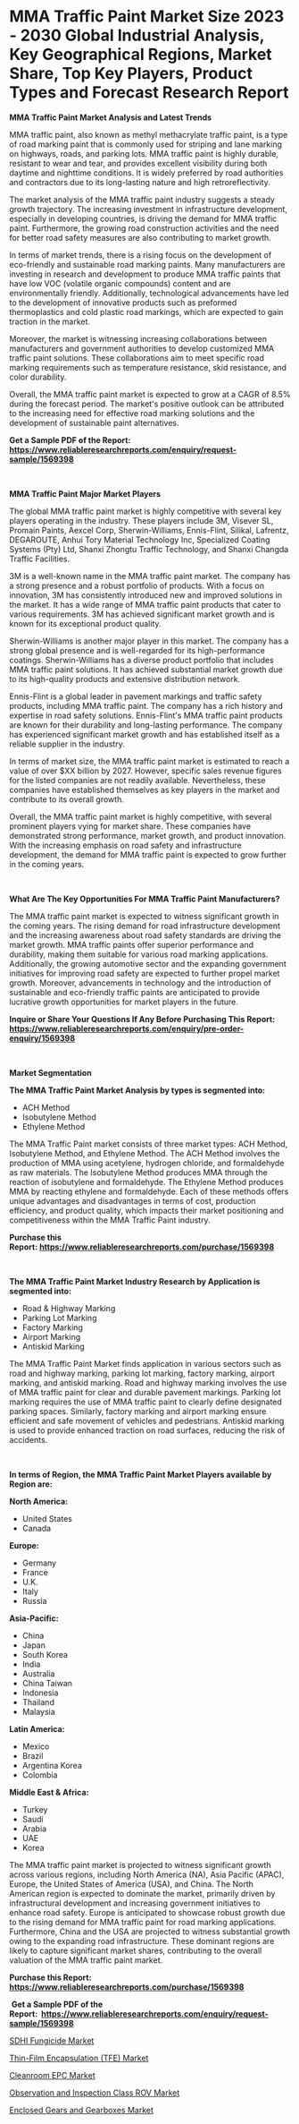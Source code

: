 <p><h1>MMA Traffic Paint Market Size 2023 - 2030 Global Industrial Analysis, Key Geographical Regions, Market Share, Top Key Players, Product Types and Forecast Research Report</h1></p><p><strong>MMA Traffic Paint Market Analysis and Latest Trends</strong></p>
<p><p>MMA traffic paint, also known as methyl methacrylate traffic paint, is a type of road marking paint that is commonly used for striping and lane marking on highways, roads, and parking lots. MMA traffic paint is highly durable, resistant to wear and tear, and provides excellent visibility during both daytime and nighttime conditions. It is widely preferred by road authorities and contractors due to its long-lasting nature and high retroreflectivity.</p><p>The market analysis of the MMA traffic paint industry suggests a steady growth trajectory. The increasing investment in infrastructure development, especially in developing countries, is driving the demand for MMA traffic paint. Furthermore, the growing road construction activities and the need for better road safety measures are also contributing to market growth.</p><p>In terms of market trends, there is a rising focus on the development of eco-friendly and sustainable road marking paints. Many manufacturers are investing in research and development to produce MMA traffic paints that have low VOC (volatile organic compounds) content and are environmentally friendly. Additionally, technological advancements have led to the development of innovative products such as preformed thermoplastics and cold plastic road markings, which are expected to gain traction in the market.</p><p>Moreover, the market is witnessing increasing collaborations between manufacturers and government authorities to develop customized MMA traffic paint solutions. These collaborations aim to meet specific road marking requirements such as temperature resistance, skid resistance, and color durability.</p><p>Overall, the MMA traffic paint market is expected to grow at a CAGR of 8.5% during the forecast period. The market's positive outlook can be attributed to the increasing need for effective road marking solutions and the development of sustainable paint alternatives.</p></p>
<p><strong>Get a Sample PDF of the Report:&nbsp; <a href="https://www.reliableresearchreports.com/enquiry/request-sample/1569398">https://www.reliableresearchreports.com/enquiry/request-sample/1569398</a></strong></p>
<p>&nbsp;</p>
<p><strong>MMA Traffic Paint Major Market Players</strong></p>
<p><p>The global MMA traffic paint market is highly competitive with several key players operating in the industry. These players include 3M, Visever SL, Promain Paints, Aexcel Corp, Sherwin-Williams, Ennis-Flint, Silikal, Lafrentz, DEGAROUTE, Anhui Tory Material Technology Inc, Specialized Coating Systems (Pty) Ltd, Shanxi Zhongtu Traffic Technology, and Shanxi Changda Traffic Facilities.</p><p>3M is a well-known name in the MMA traffic paint market. The company has a strong presence and a robust portfolio of products. With a focus on innovation, 3M has consistently introduced new and improved solutions in the market. It has a wide range of MMA traffic paint products that cater to various requirements. 3M has achieved significant market growth and is known for its exceptional product quality.</p><p>Sherwin-Williams is another major player in this market. The company has a strong global presence and is well-regarded for its high-performance coatings. Sherwin-Williams has a diverse product portfolio that includes MMA traffic paint solutions. It has achieved substantial market growth due to its high-quality products and extensive distribution network.</p><p>Ennis-Flint is a global leader in pavement markings and traffic safety products, including MMA traffic paint. The company has a rich history and expertise in road safety solutions. Ennis-Flint's MMA traffic paint products are known for their durability and long-lasting performance. The company has experienced significant market growth and has established itself as a reliable supplier in the industry.</p><p>In terms of market size, the MMA traffic paint market is estimated to reach a value of over $XX billion by 2027. However, specific sales revenue figures for the listed companies are not readily available. Nevertheless, these companies have established themselves as key players in the market and contribute to its overall growth.</p><p>Overall, the MMA traffic paint market is highly competitive, with several prominent players vying for market share. These companies have demonstrated strong performance, market growth, and product innovation. With the increasing emphasis on road safety and infrastructure development, the demand for MMA traffic paint is expected to grow further in the coming years.</p></p>
<p>&nbsp;</p>
<p><strong>What Are The Key Opportunities For MMA Traffic Paint Manufacturers?</strong></p>
<p><p>The MMA traffic paint market is expected to witness significant growth in the coming years. The rising demand for road infrastructure development and the increasing awareness about road safety standards are driving the market growth. MMA traffic paints offer superior performance and durability, making them suitable for various road marking applications. Additionally, the growing automotive sector and the expanding government initiatives for improving road safety are expected to further propel market growth. Moreover, advancements in technology and the introduction of sustainable and eco-friendly traffic paints are anticipated to provide lucrative growth opportunities for market players in the future.</p></p>
<p><strong>Inquire or Share Your Questions If Any Before Purchasing This Report: <a href="https://www.reliableresearchreports.com/enquiry/pre-order-enquiry/1569398">https://www.reliableresearchreports.com/enquiry/pre-order-enquiry/1569398</a></strong></p>
<p>&nbsp;</p>
<p><strong>Market Segmentation</strong></p>
<p><strong>The MMA Traffic Paint Market Analysis by types is segmented into:</strong></p>
<p><ul><li>ACH Method</li><li>Isobutylene Method</li><li>Ethylene Method</li></ul></p>
<p><p>The MMA Traffic Paint market consists of three market types: ACH Method, Isobutylene Method, and Ethylene Method. The ACH Method involves the production of MMA using acetylene, hydrogen chloride, and formaldehyde as raw materials. The Isobutylene Method produces MMA through the reaction of isobutylene and formaldehyde. The Ethylene Method produces MMA by reacting ethylene and formaldehyde. Each of these methods offers unique advantages and disadvantages in terms of cost, production efficiency, and product quality, which impacts their market positioning and competitiveness within the MMA Traffic Paint industry.</p></p>
<p><strong>Purchase this Report:&nbsp;<a href="https://www.reliableresearchreports.com/purchase/1569398">https://www.reliableresearchreports.com/purchase/1569398</a></strong></p>
<p>&nbsp;</p>
<p><strong>The MMA Traffic Paint Market Industry Research by Application is segmented into:</strong></p>
<p><ul><li>Road & Highway Marking</li><li>Parking Lot Marking</li><li>Factory Marking</li><li>Airport Marking</li><li>Antiskid Marking</li></ul></p>
<p><p>The MMA Traffic Paint Market finds application in various sectors such as road and highway marking, parking lot marking, factory marking, airport marking, and antiskid marking. Road and highway marking involves the use of MMA traffic paint for clear and durable pavement markings. Parking lot marking requires the use of MMA traffic paint to clearly define designated parking spaces. Similarly, factory marking and airport marking ensure efficient and safe movement of vehicles and pedestrians. Antiskid marking is used to provide enhanced traction on road surfaces, reducing the risk of accidents.</p></p>
<p>&nbsp;</p>
<p><strong>In terms of Region, the MMA Traffic Paint Market Players available by Region are:</strong></p>
<p>
    <p> <strong> North America: </strong>
        <ul>
            <li>United States</li>
            <li>Canada</li>
        </ul>
        </p> 
    <p> <strong> Europe: </strong>
        <ul>
            <li>Germany</li>
            <li>France</li>
            <li>U.K.</li>
            <li>Italy</li>
            <li>Russia</li>
        </ul>
        </p> 
    <p> <strong> Asia-Pacific: </strong>
        <ul>
            <li>China</li>
            <li>Japan</li>
            <li>South Korea</li>
            <li>India</li>
            <li>Australia</li>
            <li>China Taiwan</li>
            <li>Indonesia</li>
            <li>Thailand</li>
            <li>Malaysia</li>
        </ul>
        </p> 
    <p> <strong> Latin America: </strong>
        <ul>
            <li>Mexico</li>
            <li>Brazil</li>
            <li>Argentina Korea</li>
            <li>Colombia</li>
        </ul>
        </p> 
    <p> <strong> Middle East & Africa: </strong>
        <ul>
            <li>Turkey</li>
            <li>Saudi</li>
            <li>Arabia</li>
            <li>UAE</li>
            <li>Korea</li>
        </ul>
    </p>
    </p>
<p><p>The MMA traffic paint market is projected to witness significant growth across various regions, including North America (NA), Asia Pacific (APAC), Europe, the United States of America (USA), and China. The North American region is expected to dominate the market, primarily driven by infrastructural development and increasing government initiatives to enhance road safety. Europe is anticipated to showcase robust growth due to the rising demand for MMA traffic paint for road marking applications. Furthermore, China and the USA are projected to witness substantial growth owing to the expanding road infrastructure. These dominant regions are likely to capture significant market shares, contributing to the overall valuation of the MMA traffic paint market.</p></p>
<p><strong>Purchase this Report: <a href="https://www.reliableresearchreports.com/purchase/1569398">https://www.reliableresearchreports.com/purchase/1569398</a></strong></p>
<p>&nbsp;<strong>Get a Sample PDF of the Report:&nbsp;&nbsp;<a href="https://www.reliableresearchreports.com/enquiry/request-sample/1569398">https://www.reliableresearchreports.com/enquiry/request-sample/1569398</a></strong></p>
<p><strong></strong></p>
<p><p><a href="https://medium.com/@jarredmertz2772/sdhi-fungicide-market-comprehensive-assessment-by-type-application-and-geography-c999cad8bd42">SDHI Fungicide Market</a></p><p><a href="https://medium.com/@reyeshowell655/thin-film-encapsulation-tfe-market-the-key-to-successful-business-strategy-forecast-till-2030-a6ee92c6500f">Thin-Film Encapsulation (TFE) Market</a></p><p><a href="https://www.linkedin.com/pulse/cleanroom-epc-market-size-growth-forecast-from-2023-/">Cleanroom EPC Market</a></p><p><a href="https://www.linkedin.com/pulse/observation-inspection-class-rov-market-share-amp-new-trends/">Observation and Inspection Class ROV Market</a></p><p><a href="https://www.linkedin.com/pulse/decoding-enclosed-gears-gearboxes-market-deep-dive-latest/">Enclosed Gears and Gearboxes Market</a></p></p>